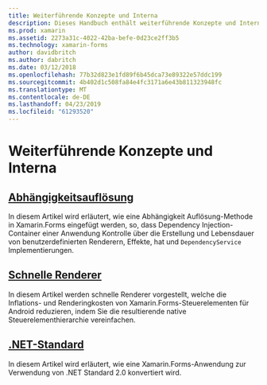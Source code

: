 ```yaml
---
title: Weiterführende Konzepte und Interna
description: Dieses Handbuch enthält weiterführende Konzepte und Interna für Xamarin.Forms. Sie enthält derzeit Artikeln über schnelle Renderer und .NET Standard.
ms.prod: xamarin
ms.assetid: 2273a31c-4022-42ba-befe-0d23ce2ff3b5
ms.technology: xamarin-forms
author: davidbritch
ms.author: dabritch
ms.date: 03/12/2018
ms.openlocfilehash: 77b32d823e1fd89f6b45dca73e89322e57ddc199
ms.sourcegitcommit: 4b402d1c508fa84e4fc3171a6e43b811323948fc
ms.translationtype: MT
ms.contentlocale: de-DE
ms.lasthandoff: 04/23/2019
ms.locfileid: "61293520"
---
```

# <a name="advanced-concepts--internals"></a>Weiterführende Konzepte und Interna

## <a name="dependency-resolutiondependency-resolutionmd"></a>[Abhängigkeitsauflösung](dependency-resolution.md)

In diesem Artikel wird erläutert, wie eine Abhängigkeit Auflösung-Methode in Xamarin.Forms eingefügt werden, so, dass Dependency Injection-Container einer Anwendung Kontrolle über die Erstellung und Lebensdauer von benutzerdefinierten Renderern, Effekte, hat und `DependencyService` Implementierungen.

## <a name="fast-renderersfast-renderersmd"></a>[Schnelle Renderer](fast-renderers.md)

In diesem Artikel werden schnelle Renderer vorgestellt, welche die Inflations- und Renderingkosten von Xamarin.Forms-Steuerelementen für Android reduzieren, indem Sie die resultierende native Steuerelementhierarchie vereinfachen.

## <a name="net-standardnet-standardmd"></a>[.NET-Standard](net-standard.md)

In diesem Artikel wird erläutert, wie eine Xamarin.Forms-Anwendung zur Verwendung von .NET Standard 2.0 konvertiert wird.
